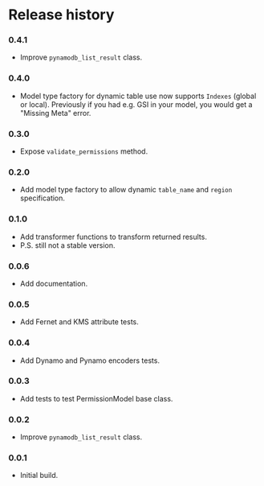 # Release history

### 0.4.1
* Improve `pynamodb_list_result` class.

### 0.4.0
* Model type factory for dynamic table use now supports `Indexes` 
  (global or local). Previously if you had e.g. GSI in your model, 
  you would get a "Missing Meta" error.

### 0.3.0
* Expose `validate_permissions` method.

### 0.2.0
* Add model type factory to allow dynamic `table_name` and `region` specification.

### 0.1.0
* Add transformer functions to transform returned results.
* P.S. still not a stable version.

### 0.0.6
* Add documentation.

### 0.0.5
* Add Fernet and KMS attribute tests.

### 0.0.4
* Add Dynamo and Pynamo encoders tests.

### 0.0.3
* Add tests to test PermissionModel base class.

### 0.0.2
* Improve `pynamodb_list_result` class.

### 0.0.1
* Initial build.
